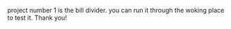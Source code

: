 
project number 1 is the bill divider. 
you can run it through the woking place to test it. Thank you!
